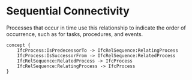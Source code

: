 Sequential Connectivity
=======================

Processes that occur in time use this relationship to indicate the order of occurrence, such as for tasks, procedures, and events.

```
concept {
    IfcProcess:IsPredecessorTo -> IfcRelSequence:RelatingProcess
    IfcProcess:IsSuccessorFrom -> IfcRelSequence:RelatedProcess
    IfcRelSequence:RelatedProcess -> IfcProcess
    IfcRelSequence:RelatingProcess -> IfcProcess
}
```
